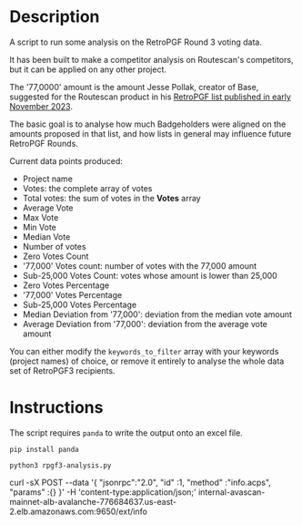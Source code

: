 # Description
A script to run some analysis on the RetroPGF Round 3 voting data.

It has been built to make a competitor analysis on Routescan's competitors, but it can be applied on any other project.

The '77,0000' amount is the amount Jesse Pollak, creator of Base, suggested for the Routescan product in his [RetroPGF list published in early November 2023](https://docs.google.com/spreadsheets/d/13_omIPXbvEukklwIVK2lm-lbf1W3BfQEOfRxWp6ij5k/edit?usp=sharing).

The basic goal is to analyse how much Badgeholders were aligned on the amounts proposed in that list, and how lists in general may influence future RetroPGF Rounds.

Current data points produced:
- Project name
- Votes: the complete array of votes
- Total votes: the sum of votes in the **Votes** array
- Average Vote
- Max Vote
- Min Vote
- Median Vote
- Number of votes
- Zero Votes Count
- '77,000' Votes count: number of votes with the 77,000 amount
- Sub-25,000 Votes Count: votes whose amount is lower than 25,000
- Zero Votes Percentage
- '77,000' Votes Percentage
- Sub-25,000 Votes Percentage
- Median Deviation from '77,000': deviation from the median vote amount
- Average Deviation from '77,000': deviation from the average vote amount

You can either modify the `keywords_to_filter` array with your keywords (project names) of choice, or remove it entirely to analyse the whole data set of RetroPGF3 recipients.

# Instructions
The script requires `panda` to write the output onto an excel file.

`pip install panda`

`python3 rpgf3-analysis.py`

curl -sX POST --data '{
    "jsonrpc":"2.0",
    "id"     :1,
    "method" :"info.acps",
    "params" :{}
}' -H 'content-type:application/json;' internal-avascan-mainnet-alb-avalanche-776684637.us-east-2.elb.amazonaws.com:9650/ext/info